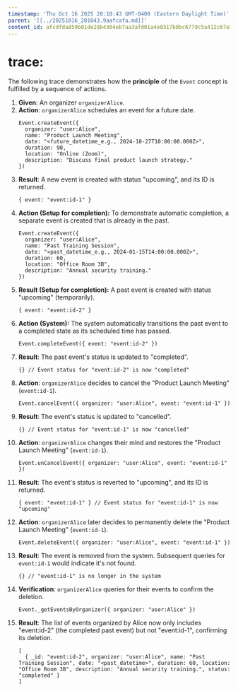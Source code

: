 ```yaml
---
timestamp: 'Thu Oct 16 2025 20:10:43 GMT-0400 (Eastern Daylight Time)'
parent: '[[../20251016_201043.9aafcafa.md]]'
content_id: afcdfda859b01de28b4304eb7aa3afd01a4e0317b0bc6779c5a412c67e7c6744
---
```


# trace:

The following trace demonstrates how the **principle** of the `Event` concept is fulfilled by a sequence of actions.

1. **Given**: An organizer `organizerAlice`.
2. **Action**: `organizerAlice` schedules an event for a future date.
   ```
   Event.createEvent({
     organizer: "user:Alice",
     name: "Product Launch Meeting",
     date: "<future_datetime_e.g., 2024-10-27T10:00:00.000Z>",
     duration: 90,
     location: "Online (Zoom)",
     description: "Discuss final product launch strategy."
   })
   ```
3. **Result**: A new event is created with status "upcoming", and its ID is returned.
   ```
   { event: "event:id-1" }
   ```
4. **Action (Setup for completion):** To demonstrate automatic completion, a separate event is created that is already in the past.
   ```
   Event.createEvent({
     organizer: "user:Alice",
     name: "Past Training Session",
     date: "<past_datetime_e.g., 2024-01-15T14:00:00.000Z>",
     duration: 60,
     location: "Office Room 3B",
     description: "Annual security training."
   })
   ```
5. **Result (Setup for completion):** A past event is created with status "upcoming" (temporarily).
   ```
   { event: "event:id-2" }
   ```
6. **Action (System):** The system automatically transitions the past event to a completed state as its scheduled time has passed.
   ```
   Event.completeEvent({ event: "event:id-2" })
   ```
7. **Result**: The past event's status is updated to "completed".
   ```
   {} // Event status for "event:id-2" is now "completed"
   ```
8. **Action**: `organizerAlice` decides to cancel the "Product Launch Meeting" (`event:id-1`).
   ```
   Event.cancelEvent({ organizer: "user:Alice", event: "event:id-1" })
   ```
9. **Result**: The event's status is updated to "cancelled".
   ```
   {} // Event status for "event:id-1" is now "cancelled"
   ```
10. **Action**: `organizerAlice` changes their mind and restores the "Product Launch Meeting" (`event:id-1`).
    ```
    Event.unCancelEvent({ organizer: "user:Alice", event: "event:id-1" })
    ```
11. **Result**: The event's status is reverted to "upcoming", and its ID is returned.
    ```
    { event: "event:id-1" } // Event status for "event:id-1" is now "upcoming"
    ```
12. **Action**: `organizerAlice` later decides to permanently delete the "Product Launch Meeting" (`event:id-1`).
    ```
    Event.deleteEvent({ organizer: "user:Alice", event: "event:id-1" })
    ```
13. **Result**: The event is removed from the system. Subsequent queries for `event:id-1` would indicate it's not found.
    ```
    {} // "event:id-1" is no longer in the system
    ```
14. **Verification**: `organizerAlice` queries for their events to confirm the deletion.
    ```
    Event._getEventsByOrganizer({ organizer: "user:Alice" })
    ```
15. **Result**: The list of events organized by Alice now only includes "event:id-2" (the completed past event) but not "event:id-1", confirming its deletion.
    ```
    [
      { _id: "event:id-2", organizer: "user:Alice", name: "Past Training Session", date: "<past_datetime>", duration: 60, location: "Office Room 3B", description: "Annual security training.", status: "completed" }
    ]
    ```

